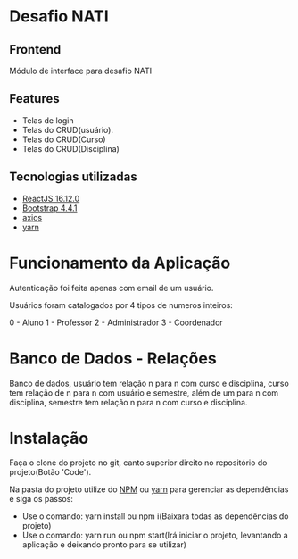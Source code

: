 # Desafio NATI
## Frontend
Módulo de interface para desafio NATI

## Features
- Telas de login
- Telas do CRUD(usuário).
- Telas do CRUD(Curso)
- Telas do CRUD(Disciplina)


## Tecnologias utilizadas
- [ReactJS 16.12.0](https://pt-br.reactjs.org/)
- [Bootstrap 4.4.1](https://getbootstrap.com/docs/4.4/getting-started/introduction/)
- [axios](https://github.com/axios/axios)
- [yarn](https://yarnpkg.com/)

# Funcionamento da Aplicação
Autenticação foi feita apenas com email de um usuário.

Usuários foram catalogados por 4 tipos de numeros inteiros: 

0 - Aluno
1 - Professor
2 - Administrador
3 - Coordenador

# Banco de Dados - Relações
Banco de dados, usuário tem relação n para n com curso e disciplina, curso tem relação de n para n com usuário e semestre, além de um para n com disciplina, semestre tem relação n para n com curso e disciplina.

# Instalação
Faça o clone do projeto no git, canto superior direito no repositório do projeto(Botão 'Code').

Na pasta do projeto utilize do [NPM](https://www.npmjs.com/) ou [yarn](https://yarnpkg.com/) para gerenciar as dependências e siga os passos:
- Use o comando: yarn install ou npm i(Baixara todas as dependências do projeto)
- Use o comando: yarn run ou npm start(Irá iniciar o projeto, levantando a aplicação e deixando pronto para se utilizar)


